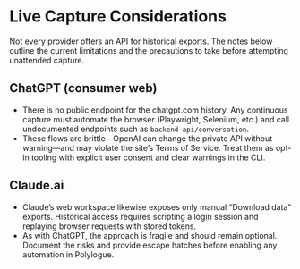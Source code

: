 # Live Capture Considerations

Not every provider offers an API for historical exports. The notes below outline the current limitations and the precautions to take before attempting unattended capture.

## ChatGPT (consumer web)

- There is no public endpoint for the chatgpt.com history. Any continuous capture must automate the browser (Playwright, Selenium, etc.) and call undocumented endpoints such as `backend-api/conversation`.
- These flows are brittle—OpenAI can change the private API without warning—and may violate the site’s Terms of Service. Treat them as opt-in tooling with explicit user consent and clear warnings in the CLI.

## Claude.ai

- Claude’s web workspace likewise exposes only manual “Download data” exports. Historical access requires scripting a login session and replaying browser requests with stored tokens.
- As with ChatGPT, the approach is fragile and should remain optional. Document the risks and provide escape hatches before enabling any automation in Polylogue.
